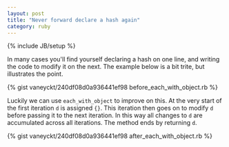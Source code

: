 ```yaml
---
layout: post
title: "Never forward declare a hash again"
category: ruby
---
```

{% include JB/setup %}

In many cases you'll find yourself declaring a hash on one line, and writing the code to modify it on the next. The example below is a bit trite, but illustrates the point.

{% gist vaneyckt/240df08d0a936441ef98 before_each_with_object.rb %}

Luckily we can use `each_with_object` to improve on this. At the very start of the first iteration `d` is assigned `{}`. This iteration then goes on to modify `d` before passing it to the next iteration. In this way all changes to `d` are accumulated across all iterations. The method ends by returning `d`.

{% gist vaneyckt/240df08d0a936441ef98 after_each_with_object.rb %}
